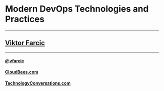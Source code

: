 # Modern DevOps Technologies and Practices

---

## [Viktor Farcic](http://technologyconversations.com/about/)

---

#### [@vfarcic](https://twitter.com/vfarcic)

#### [CloudBees.com](https://www.cloudbees.com)

#### [TechnologyConversations.com](http://technologyconversations.com)
